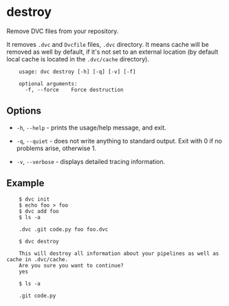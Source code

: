 # destroy

Remove DVC files from your repository.

It removes `.dvc` and `Dvcfile` files, `.dvc` directory. It means cache will be
removed as well by default, if it's not set to an external location (by
default local cache is located in the `.dvc/cache` directory).

```usage
    usage: dvc destroy [-h] [-q] [-v] [-f]

    optional arguments:
      -f, --force    Force destruction
```

## Options

* `-h`, `--help` - prints the usage/help message, and exit.

* `-q`, `--quiet` - does not write anything to standard output. Exit with 0 if
  no problems arise, otherwise 1.

* `-v`, `--verbose` - displays detailed tracing information.

## Example

```dvc
    $ dvc init
    $ echo foo > foo
    $ dvc add foo
    $ ls -a

    .dvc .git code.py foo foo.dvc

    $ dvc destroy
    
    This will destroy all information about your pipelines as well as cache in .dvc/cache.
    Are you sure you want to continue?
    yes

    $ ls -a

    .git code.py
```
